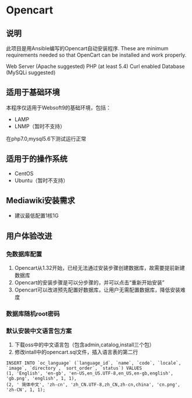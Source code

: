 # Opencart

## 说明
此项目是用Ansible编写的Opencart自动安装程序.
These are minimum requirements needed so that OpenCart can be installed and work properly.
> 
Web Server (Apache suggested)
PHP (at least 5.4)
Curl enabled
Database (MySQLi suggested)

## 适用于基础环境

本程序仅适用于Websoft9的基础环境，包括：

* LAMP
* LNMP（暂时不支持）

在php7.0,mysql5.6下测试运行正常

## 适用于的操作系统

* CentOS
* Ubuntu（暂时不支持）

## Mediawiki安装需求

* 建议最低配置1核1G

## 用户体验改进

### 免数据库配置

1. Opencart从1.32开始，已经无法通过安装步骤创建数据库，故需要提前新建数据库
2. Opencart的安装步骤是可以分步骤的，并可以点击“重新开始安装”
3. Opencart可以改进预先配置好数据库，让用户无需配置数据库，降低安装难度

### 数据库随机root密码


### 默认安装中文语言包方案
1. 下载oss中的中文语言包（包含admin,catalog,install三个包）
2. 修改intall中的opencart.sql文件，插入语言表的第二行
~~~
INSERT INTO `oc_language` (`language_id`, `name`, `code`, `locale`, `image`, `directory`, `sort_order`, `status`) VALUES
(1, 'English', 'en-gb', 'en-US,en_US.UTF-8,en_US,en-gb,english', 'gb.png', 'english', 1, 1),
(2, ' 简体中文', 'zh-cn', 'zh_CN.UTF-8,zh_CN,zh-cn,china', 'cn.png', 'zh-CN', 1, 1);
~~~
